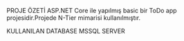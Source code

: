PROJE ÖZETİ
ASP.NET Core ile yapılmış basic bir ToDo app projesidir.Projede N-Tier mimarisi kullanılmıştır.

KULLANILAN DATABASE
MSSQL SERVER 
